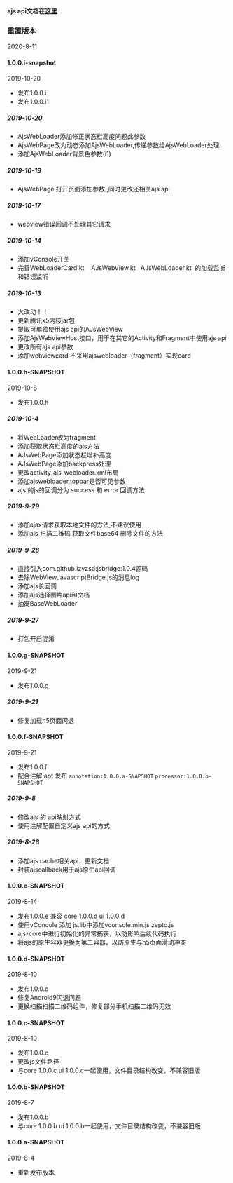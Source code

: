 
<b>ajs api文档在[这里](../doc/ajs.md)</b>


### 重置版本
2020-8-11

#### 1.0.0.i-snapshot
2019-10-20
- 发布1.0.0.i
- 发布1.0.0.i1

##### 2019-10-20
- AjsWebLoader添加修正状态栏高度问题此参数
- AjsWebPage改为动态添加AjsWebLoader,传递参数给AjsWebLoader处理
- 添加AjsWebLoader背景色参数(i1)

##### 2019-10-19
- AjsWebPage 打开页面添加参数 ,同时更改还相关ajs api

##### 2019-10-17
- webview错误回调不处理其它请求

##### 2019-10-14
- 添加vConsole开关
- 完善WebLoaderCard.kt    AJsWebView.kt   AJsWebLoader.kt  的加载监听和错误监听

##### 2019-10-13
- 大改动！！
- 更新腾讯x5内核jar包
- 提取可单独使用ajs api的AJsWebView
- 添加AjsWebViewHost接口，用于在其它的Activity和Fragment中使用ajs api
- 更改所有ajs api参数
- 添加webviewcard 不采用ajswebloader（fragment）实现card

#### 1.0.0.h-SNAPSHOT
2019-10-8
- 发布1.0.0.h

##### 2019-10-4
- 将WebLoader改为fragment
- 添加获取状态栏高度的ajs方法
- AJsWebPage添加状态栏增补高度
- AJsWebPage添加backpress处理
- 更改activity_ajs_webloader.xml布局
- 添加ajswebloader,topbar是否可见参数
- ajs 的js的回调分为 success 和 error 回调方法

##### 2019-9-29
- 添加ajax请求获取本地文件的方法,不建议使用
- 添加ajs 扫描二维码  获取文件base64  删除文件的方法

##### 2019-9-28
- 直接引入com.github.lzyzsd:jsbridge:1.0.4源码
- 去除WebViewJavascriptBridge.js的消息log
- 添加ajs长回调
- 添加ajs选择图片api和文档
- 抽离BaseWebLoader

##### 2019-9-27 
- 打包开启混淆

#### 1.0.0.g-SNAPSHOT
2019-9-21
- 发布1.0.0.g

##### 2019-9-21
- 修复加载h5页面闪退

#### 1.0.0.f-SNAPSHOT
2019-9-21
- 发布1.0.0.f
- 配合注解 apt 发布 `annotation:1.0.0.a-SNAPSHOT` `processor:1.0.0.b-SNAPSHOT`

##### 2019-9-8
- 修改ajs 的 api映射方式
- 使用注解配置自定义ajs api的方式

##### 2019-8-26
- 添加ajs cache相关api，更新文档
- 封装ajscallback用于ajs原生api回调

#### 1.0.0.e-SNAPSHOT
2019-8-14
- 发布1.0.0.e 兼容 core 1.0.0.d  ui 1.0.0.d
- 使用vConcole  添加 js.lib中添加vconsole.min.js  zepto.js
- ajs-core中进行初始化的异常捕获，以防影响后续代码执行
- 将ajs的原生容器更换为第二容器，以防原生与h5页面滑动冲突

#### 1.0.0.d-SNAPSHOT
2019-8-10
- 发布1.0.0.d
- 修复Android9闪退问题
- 更换扫描扫描二维码组件，修复部分手机扫描二维码无效

#### 1.0.0.c-SNAPSHOT
2019-8-10
- 发布1.0.0.c 
- 更改js文件路径
- 与core 1.0.0.c  ui 1.0.0.c一起使用，文件目录结构改变，不兼容旧版

#### 1.0.0.b-SNAPSHOT
2019-8-7
- 发布1.0.0.b
- 与core 1.0.0.b  ui 1.0.0.b一起使用，文件目录结构改变，不兼容旧版

#### 1.0.0.a-SNAPSHOT
2019-8-4
- 重新发布版本